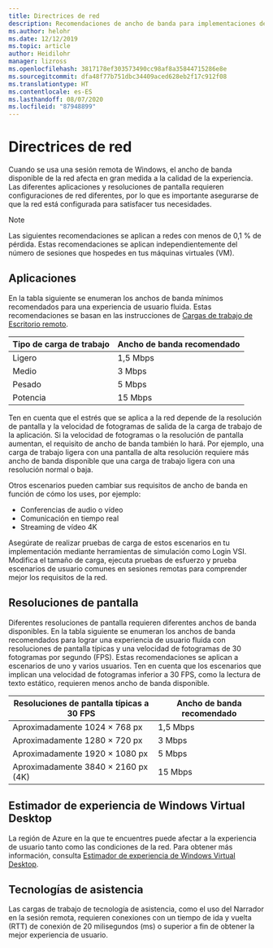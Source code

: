 ```yaml
---
title: Directrices de red
description: Recomendaciones de ancho de banda para implementaciones de Escritorio remoto.
ms.author: helohr
ms.date: 12/12/2019
ms.topic: article
author: Heidilohr
manager: lizross
ms.openlocfilehash: 3817178ef303573490cc98af8a35844715286e8e
ms.sourcegitcommit: dfa48f77b751dbc34409aced628eb2f17c912f08
ms.translationtype: HT
ms.contentlocale: es-ES
ms.lasthandoff: 08/07/2020
ms.locfileid: "87948899"
---
```

# <a name="network-guidelines"></a>Directrices de red

Cuando se usa una sesión remota de Windows, el ancho de banda disponible de la red afecta en gran medida a la calidad de la experiencia. Las diferentes aplicaciones y resoluciones de pantalla requieren configuraciones de red diferentes, por lo que es importante asegurarse de que la red está configurada para satisfacer tus necesidades.

>[!NOTE]
>Las siguientes recomendaciones se aplican a redes con menos de 0,1 % de pérdida. Estas recomendaciones se aplican independientemente del número de sesiones que hospedes en tus máquinas virtuales (VM).

## <a name="applications"></a>Aplicaciones

En la tabla siguiente se enumeran los anchos de banda mínimos recomendados para una experiencia de usuario fluida. Estas recomendaciones se basan en las instrucciones de [Cargas de trabajo de Escritorio remoto](remote-desktop-workloads.md).

| Tipo de carga de trabajo   | Ancho de banda recomendado |
|-----------------|-----------------------|
| Ligero           | 1,5 Mbps              |
| Medio          | 3 Mbps                |
| Pesado           | 5 Mbps                |
| Potencia           | 15 Mbps               |

Ten en cuenta que el estrés que se aplica a la red depende de la resolución de pantalla y la velocidad de fotogramas de salida de la carga de trabajo de la aplicación. Si la velocidad de fotogramas o la resolución de pantalla aumentan, el requisito de ancho de banda también lo hará. Por ejemplo, una carga de trabajo ligera con una pantalla de alta resolución requiere más ancho de banda disponible que una carga de trabajo ligera con una resolución normal o baja.

Otros escenarios pueden cambiar sus requisitos de ancho de banda en función de cómo los uses, por ejemplo:

- Conferencias de audio o vídeo
- Comunicación en tiempo real
- Streaming de vídeo 4K

Asegúrate de realizar pruebas de carga de estos escenarios en tu implementación mediante herramientas de simulación como Login VSI. Modifica el tamaño de carga, ejecuta pruebas de esfuerzo y prueba escenarios de usuario comunes en sesiones remotas para comprender mejor los requisitos de la red.

## <a name="display-resolutions"></a>Resoluciones de pantalla

Diferentes resoluciones de pantalla requieren diferentes anchos de banda disponibles. En la tabla siguiente se enumeran los anchos de banda recomendados para lograr una experiencia de usuario fluida con resoluciones de pantalla típicas y una velocidad de fotogramas de 30 fotogramas por segundo (FPS). Estas recomendaciones se aplican a escenarios de uno y varios usuarios. Ten en cuenta que los escenarios que implican una velocidad de fotogramas inferior a 30 FPS, como la lectura de texto estático, requieren menos ancho de banda disponible.

| Resoluciones de pantalla típicas a 30 FPS    | Ancho de banda recomendado |
|------------------------------------------|-----------------------|
| Aproximadamente 1024 × 768 px                      | 1,5 Mbps              |
| Aproximadamente 1280 × 720 px                      | 3 Mbps                |
| Aproximadamente 1920 × 1080 px                     | 5 Mbps                |
| Aproximadamente 3840 × 2160 px (4K)                | 15 Mbps               |

## <a name="windows-virtual-desktop-experience-estimator"></a>Estimador de experiencia de Windows Virtual Desktop

La región de Azure en la que te encuentres puede afectar a la experiencia de usuario tanto como las condiciones de la red. Para obtener más información, consulta [Estimador de experiencia de Windows Virtual Desktop](https://azure.microsoft.com/services/virtual-desktop/assessment/).

## <a name="assistive-technologies"></a>Tecnologías de asistencia

Las cargas de trabajo de tecnología de asistencia, como el uso del Narrador en la sesión remota, requieren conexiones con un tiempo de ida y vuelta (RTT) de conexión de 20 milisegundos (ms) o superior a fin de obtener la mejor experiencia de usuario.
